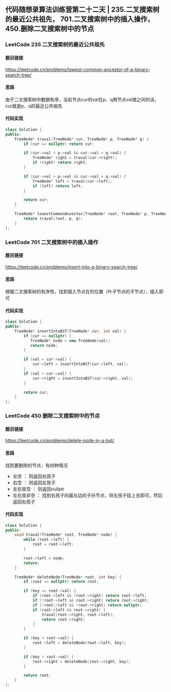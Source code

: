 ## 代码随想录算法训练营第二十二天 | 235.二叉搜索树的最近公共祖先， 701.二叉搜索树中的插入操作， 450.删除二叉搜索树中的节点
### LeetCode 235 二叉搜索树的最近公共祖先
#### 题目链接
https://leetcode.cn/problems/lowest-common-ancestor-of-a-binary-search-tree/
#### 思路
由于二叉搜索树中数据有序，当前节点cur的val在p、q两节点val值之间的话，cur就是p、q的最近公共祖先
#### 代码实现
~~~cpp
class Solution {
public:
    TreeNode* traval(TreeNode* cur, TreeNode* p, TreeNode* q) {
        if (cur == nullptr) return cur;

        if (cur->val < p->val && cur->val < q->val) {
            TreeNode* right = traval(cur->right);
            if (right) return right;
        }

        if (cur->val > p->val && cur->val > q->val) {
            TreeNode* left = traval(cur->left);
            if (left) return left;
        }

        return cur;
    }

    TreeNode* lowestCommonAncestor(TreeNode* root, TreeNode* p, TreeNode* q) {
        return traval(root, p, q);
    }
};
~~~
### LeetCode 701 二叉搜索树中的插入操作
#### 题目链接
https://leetcode.cn/problems/insert-into-a-binary-search-tree/
#### 思路
根据二叉搜索树的有序性，找到插入节点在的位置（叶子节点的子节点），插入即可
#### 代码实现
~~~cpp
class Solution {
public:
    TreeNode* insertIntoBST(TreeNode* cur, int val) {
        if (cur == nullptr) {
           TreeNode* node = new TreeNode(val);
           return node;
        }

        if (val < cur->val) {
            cur->left = insertIntoBST(cur->left, val);
        }
        if (val > cur->val) {
            cur->right = insertIntoBST(cur->right, val);
        }

        return cur;
    }
};
~~~
### LeetCode 450 删除二叉搜索树中的节点
#### 题目链接
https://leetcode.cn/problems/delete-node-in-a-bst/
#### 思路
找到要删除的节点，有四种情况
- 左空 ： 则返回右孩子
- 右空 ： 则返回左孩子
- 左右皆空 ： 则返回nullptr
- 左右皆非空 ： 找到右孩子的最左边的子孙节点，将左孩子挂上去即可，然后返回右孩子
#### 代码实现
~~~cpp
class Solution {
public:
    void traval(TreeNode* root, TreeNode* node) {
        while (root->left) {
            root = root->left;
        }

        root->left = node;
        return;
    }

    TreeNode* deleteNode(TreeNode* root, int key) {
        if (root == nullptr) return root;

        if (key == root->val) {
            if (root->left && !root->right) return root->left;
            if (!root->left && root->right) return root->right;
            if (!root->left && !root->right) return nullptr;
            if (root->left && root->right) {
                traval(root->right, root->left);
                return root->right;
            }
        }

        if (key < root->val) {
            root->left = deleteNode(root->left, key);
        }

        if (key > root->val) {
            root->right = deleteNode(root->right, key);
        }

        return root;
    }
};
~~~